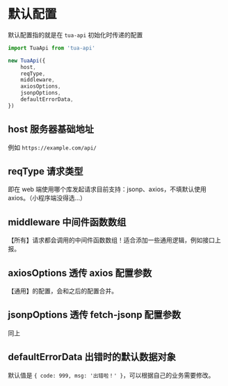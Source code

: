 # 默认配置
默认配置指的就是在 `tua-api` 初始化时传递的配置

```js
import TuaApi from 'tua-api'

new TuaApi({
    host,
    reqType,
    middleware,
    axiosOptions,
    jsonpOptions,
    defaultErrorData,
})
```

## host 服务器基础地址
例如 `https://example.com/api/`

## reqType 请求类型
即在 web 端使用哪个库发起请求目前支持：jsonp、axios，不填默认使用 axios。（小程序端没得选...）

## middleware 中间件函数数组
【所有】请求都会调用的中间件函数数组！适合添加一些通用逻辑，例如接口上报。

## axiosOptions 透传 axios 配置参数
【通用】的配置，会和之后的配置合并。

## jsonpOptions 透传 fetch-jsonp 配置参数
同上

## defaultErrorData 出错时的默认数据对象
默认值是 `{ code: 999, msg: '出错啦！' }`，可以根据自己的业务需要修改。
